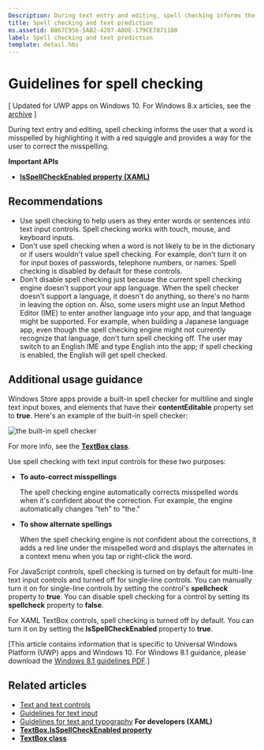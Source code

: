 ```yaml
---
Description: During text entry and editing, spell checking informs the user that a word is misspelled by highlighting it with a red squiggle and providing a way for the user to correct the misspelling.
title: Spell checking and text prediction
ms.assetid: B867C956-5AB2-4207-A8DE-179CE7871180
label: Spell checking and text prediction
template: detail.hbs
---
```


# Guidelines for spell checking

\[ Updated for UWP apps on Windows 10. For Windows 8.x articles, see the [archive](http://go.microsoft.com/fwlink/p/?linkid=619132) \]

During text entry and editing, spell checking informs the user that a word is misspelled by highlighting it with a red squiggle and provides a way for the user to correct the misspelling.

**Important APIs**

-   [**IsSpellCheckEnabled property (XAML)**](https://msdn.microsoft.com/library/windows/apps/br209688)


## <span id="checklist_section"></span><span id="CHECKLIST_SECTION"></span>Recommendations


-   Use spell checking to help users as they enter words or sentences into text input controls. Spell checking works with touch, mouse, and keyboard inputs.
-   Don't use spell checking when a word is not likely to be in the dictionary or if users wouldn't value spell checking. For example, don't turn it on for input boxes of passwords, telephone numbers, or names. Spell checking is disabled by default for these controls.
-   Don't disable spell checking just because the current spell checking engine doesn't support your app language. When the spell checker doesn't support a language, it doesn't do anything, so there's no harm in leaving the option on. Also, some users might use an Input Method Editor (IME) to enter another language into your app, and that language might be supported. For example, when building a Japanese language app, even though the spell checking engine might not currently recognize that language, don't turn spell checking off. The user may switch to an English IME and type English into the app; if spell checking is enabled, the English will get spell checked.

## <span id="Additional_usage_guidance"></span><span id="additional_usage_guidance"></span><span id="ADDITIONAL_USAGE_GUIDANCE"></span>Additional usage guidance


Windows Store apps provide a built-in spell checker for multiline and single text input boxes, and elements that have their **contentEditable** property set to **true**. Here's an example of the built-in spell checker:

![the built-in spell checker](images/spellchecking.png)

For more info, see the [**TextBox class**](https://msdn.microsoft.com/library/windows/apps/br209683).

Use spell checking with text input controls for these two purposes:

-   **To auto-correct misspellings**

    The spell checking engine automatically corrects misspelled words when it's confident about the correction. For example, the engine automatically changes "teh" to "the."

-   **To show alternate spellings**

    When the spell checking engine is not confident about the corrections, it adds a red line under the misspelled word and displays the alternates in a context menu when you tap or right-click the word.

For JavaScript controls, spell checking is turned on by default for multi-line text input controls and turned off for single-line controls. You can manually turn it on for single-line controls by setting the control's **spellcheck** property to **true**. You can disable spell checking for a control by setting its **spellcheck** property to **false**.

For XAML TextBox controls, spell checking is turned off by default. You can turn it on by setting the **IsSpellCheckEnabled** property to **true**.

\[This article contains information that is specific to Universal Windows Platform (UWP) apps and Windows 10. For Windows 8.1 guidance, please download the [Windows 8.1 guidelines PDF](https://go.microsoft.com/fwlink/p/?linkid=258743).\]

## <span id="related_topics"></span>Related articles

* [Text and text controls](text-controls.md)
* [Guidelines for text input](https://msdn.microsoft.com/library/windows/apps/hh750315)
* [Guidelines for text and typography](https://msdn.microsoft.com/library/windows/apps/hh700394)
**For developers (XAML)**
* [**TextBox.IsSpellCheckEnabled property**](https://msdn.microsoft.com/library/windows/apps/br209688)
* [**TextBox class**](https://msdn.microsoft.com/library/windows/apps/br209683)

 




